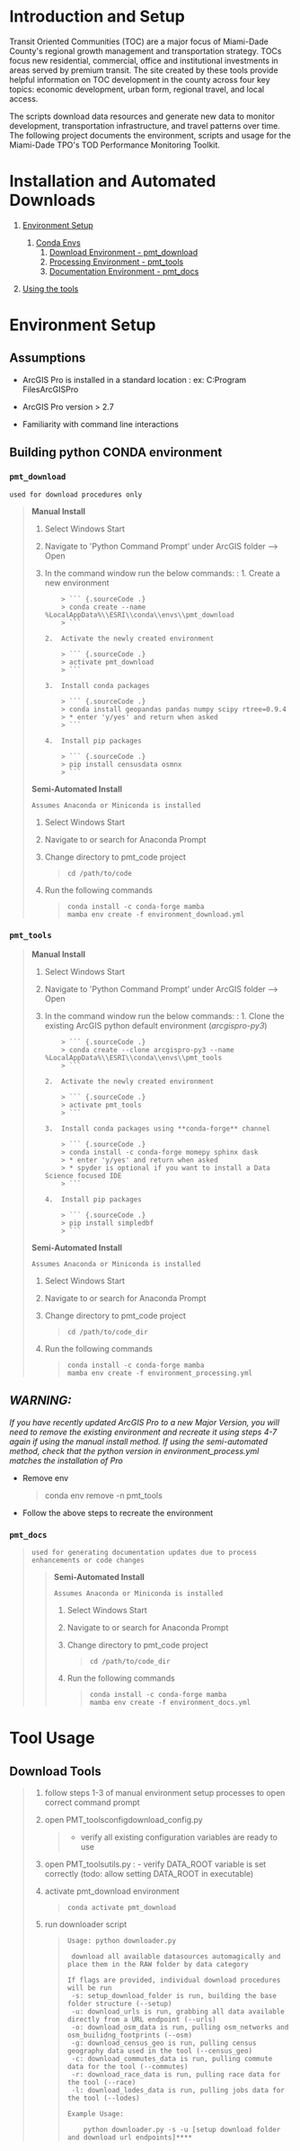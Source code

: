 Introduction and Setup
======================

Transit Oriented Communities (TOC) are a major focus of Miami-Dade
County's regional growth management and transportation strategy. TOCs
focus new residential, commercial, office and institutional investments
in areas served by premium transit. The site created by these tools
provide helpful information on TOC development in the county across four
key topics: economic development, urban form, regional travel, and local
access.

The scripts download data resources and generate new data to monitor
development, transportation infrastructure, and travel patterns over
time. The following project documents the environment, scripts and usage
for the Miami-Dade TPO's TOD Performance Monitoring Toolkit.

Installation and Automated Downloads
====================================

1.  [Environment Setup](#environment-setup)
    1.  [Conda Envs](#building-python-conda-environment)
        1.  [Download Environment - pmt\_download](#pmt_download)
        2.  [Processing Environment - pmt\_tools](#pmt_tools)
        3.  [Documentation Environment - pmt\_docs](#pmt_docs)

2.  [Using the tools](#tool-usage)

Environment Setup
=================

Assumptions
-----------

-   ArcGIS Pro is installed in a standard location
    :   ex: C:Program FilesArcGISPro

-   ArcGIS Pro version \> 2.7
-   Familiarity with command line interactions

Building python CONDA environment
---------------------------------

### `pmt_download`

`used for download procedures only`

> **Manual Install**
>
> 1.  Select Windows Start
> 2.  Navigate to 'Python Command Prompt' under ArcGIS folder --\> Open
> 3.  In the command window run the below commands:
>     :   1.  Create a new environment
>
>             > ``` {.sourceCode .}
>             > conda create --name %LocalAppData%\\ESRI\\conda\\envs\\pmt_download
>             > ```
>
>         2.  Activate the newly created environment
>
>             > ``` {.sourceCode .}
>             > activate pmt_download
>             > ```
>
>         3.  Install conda packages
>
>             > ``` {.sourceCode .}
>             > conda install geopandas pandas numpy scipy rtree=0.9.4
>             > * enter 'y/yes' and return when asked
>             > ```
>
>         4.  Install pip packages
>
>             > ``` {.sourceCode .}
>             > pip install censusdata osmnx
>             > ```
>
> **Semi-Automated Install**
>
> `Assumes Anaconda or Miniconda is installed`
>
> 1.  Select Windows Start
> 2.  Navigate to or search for Anaconda Prompt
> 3.  Change directory to pmt\_code project
>
>     > ``` {.sourceCode .}
>     > cd /path/to/code
>     > ```
>
> 4.  Run the following commands
>
>     > ``` {.sourceCode .}
>     > conda install -c conda-forge mamba
>     > mamba env create -f environment_download.yml
>     > ```
>
### `pmt_tools`

> **Manual Install**
>
> 1.  Select Windows Start
> 2.  Navigate to 'Python Command Prompt' under ArcGIS folder --\> Open
> 3.  In the command window run the below commands:
>     :   1.  Clone the existing ArcGIS python default environment
>             (*arcgispro-py3*)
>
>             > ``` {.sourceCode .}
>             > conda create --clone arcgispro-py3 --name %LocalAppData%\\ESRI\\conda\\envs\\pmt_tools
>             > ```
>
>         2.  Activate the newly created environment
>
>             > ``` {.sourceCode .}
>             > activate pmt_tools
>             > ```
>
>         3.  Install conda packages using **conda-forge** channel
>
>             > ``` {.sourceCode .}
>             > conda install -c conda-forge momepy sphinx dask
>             > * enter 'y/yes' and return when asked
>             > * spyder is optional if you want to install a Data Science focused IDE
>             > ```
>
>         4.  Install pip packages
>
>             > ``` {.sourceCode .}
>             > pip install simpledbf
>             > ```
>
> **Semi-Automated Install**
>
> `Assumes Anaconda or Miniconda is installed`
>
> 1.  Select Windows Start
> 2.  Navigate to or search for Anaconda Prompt
> 3.  Change directory to pmt\_code project
>
>     > ``` {.sourceCode .}
>     > cd /path/to/code_dir
>     > ```
>
> 4.  Run the following commands
>
>     > ``` {.sourceCode .}
>     > conda install -c conda-forge mamba
>     > mamba env create -f environment_processing.yml
>     > ```
>
*WARNING:*
----------

*If you have recently updated ArcGIS Pro to a new Major Version, you
will need to remove the existing environment and recreate it using steps
4-7 again if using the manual install method. If using the
semi-automated method, check that the python version in
environment\_process.yml matches the installation of Pro*

-   Remove env

    > conda env remove -n pmt\_tools

-   Follow the above steps to recreate the environment

### `pmt_docs`

> `used for generating documentation updates due to process enhancements or code changes`
>
> > **Semi-Automated Install**
> >
> > `Assumes Anaconda or Miniconda is installed`
> >
> > 1.  Select Windows Start
> > 2.  Navigate to or search for Anaconda Prompt
> > 3.  Change directory to pmt\_code project
> >
> >     > ``` {.sourceCode .}
> >     > cd /path/to/code_dir
> >     > ```
> >
> > 4.  Run the following commands
> >
> >     > ``` {.sourceCode .}
> >     > conda install -c conda-forge mamba
> >     > mamba env create -f environment_docs.yml
> >     > ```
> >
Tool Usage
==========

Download Tools
--------------

> 1.  follow steps 1-3 of manual environment setup processes to open
>     correct command prompt
> 2.  open PMT\_toolsconfigdownload\_config.py
>
>     > -   verify all existing configuration variables are ready to use
>
> 3.  open PMT\_toolsutils.py
>     :   -   verify DATA\_ROOT variable is set correctly (todo: allow
>             setting DATA\_ROOT in executable)
>
> 4.  activate pmt\_download environment
>
>     > ``` {.sourceCode .}
>     > conda activate pmt_download
>     > ```
>
> 5.  run downloader script
>
>     > ``` {.sourceCode .}
>     > Usage: python downloader.py
>     >
>     >  download all available datasources automagically and place them in the RAW folder by data category
>     >
>     > If flags are provided, individual download procedures will be run
>     >  -s: setup_download_folder is run, building the base folder structure (--setup)
>     >  -u: download_urls is run, grabbing all data available directly from a URL endpoint (--urls)
>     >  -o: download_osm_data is run, pulling osm_networks and osm_builidng_footprints (--osm)
>     >  -g: download_census_geo is run, pulling census geography data used in the tool (--census_geo)
>     >  -c: download_commutes_data is run, pulling commute data for the tool (--commutes)
>     >  -r: download_race_data is run, pulling race data for the tool (--race)
>     >  -l: download_lodes_data is run, pulling jobs data for the tool (--lodes)
>     >
>     > Example Usage:
>     >
>     >     python downloader.py -s -u [setup download folder and download url endpoints]****
>     > ```
>

